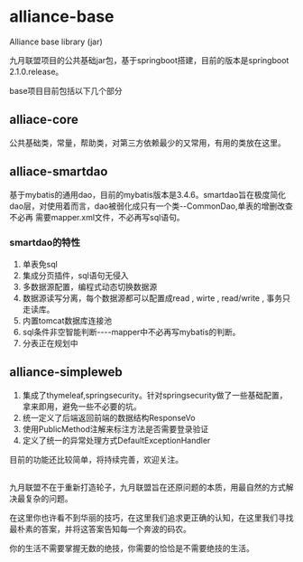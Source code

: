 # alliance-base
Alliance base library (jar)

九月联盟项目的公共基础jar包，基于springboot搭建，目前的版本是springboot 2.1.0.release。

base项目目前包括以下几个部分

## alliace-core
   公共基础类，常量，帮助类，对第三方依赖最少的又常用，有用的类放在这里。
## alliace-smartdao
   基于mybatis的通用dao，目前的mybatis版本是3.4.6。smartdao旨在极度简化dao层，对使用着而言，dao被弱化成只有一个类--CommonDao,单表的增删改查不必再
   需要mapper.xml文件，不必再写sql语句。
   
### smartdao的特性
   1. 单表免sql
   2. 集成分页插件，sql语句无侵入
   3. 多数据源配置，编程式动态切换数据源
   4. 数据源读写分离，每个数据源都可以配置成read , wirte , read/write , 事务只走读库。
   5. 内置tomcat数据库连接池
   6. sql条件非空智能判断----mapper中不必再写mybatis的<if test>判断。
   7. 分表正在规划中

## alliance-simpleweb
   1. 集成了thymeleaf,springsecurity。针对springsecurity做了一些基础配置，拿来即用，避免一些不必要的坑。
   2. 统一定义了后端返回前端的数据结构ResponseVo
   3. 使用PublicMethod注解来标注方法是否需要登录验证
   4. 定义了统一的异常处理方式DefaultExceptionHandler
   
目前的功能还比较简单，将持续完善，欢迎关注。

## 

九月联盟不在于重新打造轮子，九月联盟旨在还原问题的本质，用最自然的方式解决最复杂的问题。

在这里你也许看不到华丽的技巧，在这里我们追求更正确的认知，在这里我们寻找最朴素的答案，并将这答案告知每一个奔波的码农。

你的生活不需要掌握无数的绝技，你需要的恰恰是不需要绝技的生活。

